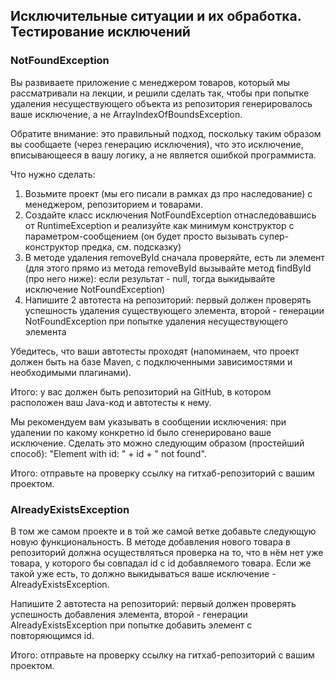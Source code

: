 ## Исключительные ситуации и их обработка. Тестирование исключений
### NotFoundException

Вы развиваете приложение с менеджером товаров, который мы рассматривали на лекции, и решили сделать так, чтобы при попытке удаления несуществующего объекта из репозитория генерировалось ваше исключение, а не ArrayIndexOfBoundsException.

Обратите внимание: это правильный подход, поскольку таким образом вы сообщаете (через генерацию исключения), что это исключение, вписывающееся в вашу логику, а не является ошибкой программиста.

Что нужно сделать:

1. Возьмите проект (мы его писали в рамках дз про наследование) с менеджером, репозиторием и товарами.
2. Создайте класс исключения NotFoundException отнаследовавшись от RuntimeException и реализуйте как минимум конструктор с параметром-сообщением (он будет просто вызывать супер-конструктор предка, см. подсказку)
3. В методе удаления removeById сначала проверяйте, есть ли элемент (для этого прямо из метода removeById вызывайте метод findById (про него ниже): если результат - null, тогда выкидывайте исключение NotFoundException)
4. Напишите 2 автотеста на репозиторий: первый должен проверять успешность удаления существующего элемента, второй - генерации NotFoundException при попытке удаления несуществующего элемента

Убедитесь, что ваши автотесты проходят (напоминаем, что проект должен быть на базе Maven, с подключенными зависимостями и необходимыми плагинами).

Итого: у вас должен быть репозиторий на GitHub, в котором расположен ваш Java-код и автотесты к нему.

Мы рекомендуем вам указывать в сообщении исключения: при удалении по какому конкретно id было сгенерировано ваше исключение. Сделать это можно следующим образом (простейший способ): "Element with id: " + id + " not found".

Итого: отправьте на проверку ссылку на гитхаб-репозиторий с вашим проектом.

### AlreadyExistsException

В том же самом проекте и в той же самой ветке добавьте следующую новую функциональность. В методе добавления нового товара в репозиторий должна осуществляться проверка на то, что в нём нет уже товара, у которого бы совпадал id с id добавляемого товара. Если же такой уже есть, то должно выкидываться ваше исключение - AlreadyExistsException.

Напишите 2 автотеста на репозиторий: первый должен проверять успешность добавления элемента, второй - генерации AlreadyExistsException при попытке добавить элемент с повторяющимся id.

Итого: отправьте на проверку ссылку на гитхаб-репозиторий с вашим проектом.




